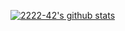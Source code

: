 [![2222-42's github stats](https://github-readme-stats.vercel.app/api?username=2222-42)](https://github.com/anuraghazra/github-readme-stats)
